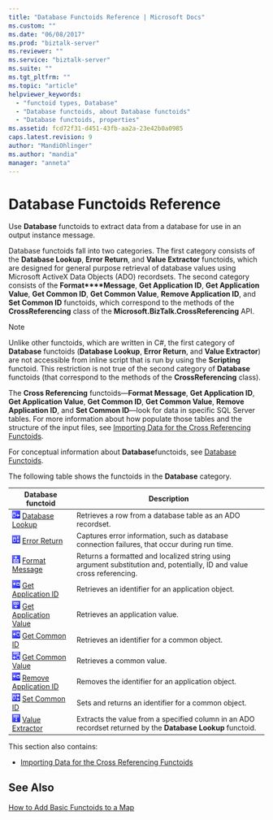```yaml
---
title: "Database Functoids Reference | Microsoft Docs"
ms.custom: ""
ms.date: "06/08/2017"
ms.prod: "biztalk-server"
ms.reviewer: ""
ms.service: "biztalk-server"
ms.suite: ""
ms.tgt_pltfrm: ""
ms.topic: "article"
helpviewer_keywords: 
  - "functoid types, Database"
  - "Database functoids, about Database functoids"
  - "Database functoids, properties"
ms.assetid: fcd72f31-d451-43fb-aa2a-23e42b0a0985
caps.latest.revision: 9
author: "MandiOhlinger"
ms.author: "mandia"
manager: "anneta"
---
```

# Database Functoids Reference
Use **Database** functoids to extract data from a database for use in an output instance message.  
  
 Database functoids fall into two categories. The first category consists of the **Database Lookup**, **Error Return**, and **Value Extractor** functoids, which are designed for general purpose retrieval of database values using Microsoft ActiveX Data Objects (ADO) recordsets. The second category consists of the **Format****Message**, **Get Application ID**, **Get Application Value**, **Get Common ID**, **Get Common Value**, **Remove Application ID**, and **Set Common ID** functoids, which correspond to the methods of the **CrossReferencing** class of the **Microsoft.BizTalk.CrossReferencing** API.  
  
> [!NOTE]
>  Unlike other functoids, which are written in C#, the first category of **Database** functoids (**Database Lookup**, **Error Return**, and **Value Extractor**) are not accessible from inline script that is run by using the **Scripting** functoid. This restriction is not true of the second category of **Database** functoids (that correspond to the methods of the **CrossReferencing** class).  
  
 The **Cross Referencing** functoids—**Format Message**, **Get Application ID**, **Get Application Value**, **Get Common ID**, **Get Common Value**, **Remove Application ID**, and **Set Common ID**—look for data in specific SQL Server tables. For more information about how populate those tables and the structure of the input files, see [Importing Data for the Cross Referencing Functoids](../core/importing-data-for-the-cross-referencing-functoids.md).  
  
 For conceptual information about **Database**functoids, see [Database Functoids](../core/database-functoids.md).  
  
 The following table shows the functoids in the **Database** category.  
  
|Database functoid|Description|  
|-----------------------|-----------------|  
|![](../core/media/dblookup.gif "dblookup") [Database Lookup](../core/database-lookup-functoid.md)|Retrieves a row from a database table as an ADO recordset.|  
|![](../core/media/dberrorextract.gif "dberrorextract") [Error Return](../core/error-return-functoid.md)|Captures error information, such as database connection failures, that occur during run time.|  
|![](../core/media/formatmessage.gif "formatmessage") [Format Message](../core/format-message-functoid.md)|Returns a formatted and localized string using argument substitution and, potentially, ID and value cross referencing.|  
|![](../core/media/getapplicationid.gif "getapplicationid") [Get Application ID](../core/get-application-id-functoid.md)|Retrieves an identifier for an application object.|  
|![](../core/media/getapplicationvalue.gif "getapplicationvalue") [Get Application Value](../core/get-application-value-functoid.md)|Retrieves an application value.|  
|![](../core/media/getcommonid.gif "getcommonid") [Get Common ID](../core/get-common-id-functoid.md)|Retrieves an identifier for a common object.|  
|![](../core/media/getcommonvalue.gif "getcommonvalue") [Get Common Value](../core/get-common-value-functoid.md)|Retrieves a common value.|  
|![](../core/media/getapplicationid.gif "getapplicationid") [Remove Application ID](../core/remove-application-id.md)|Removes the identifier for an application object.|  
|![](../core/media/setcommonid.gif "setcommonid") [Set Common ID](../core/set-common-id-functoid.md)|Sets and returns an identifier for a common object.|  
|![](../core/media/dbvalueextract.gif "dbvalueextract") [Value Extractor](../core/value-extractor-functoid.md)|Extracts the value from a specified column in an ADO recordset returned by the **Database Lookup** functoid.|  
  
 This section also contains:  
  
-   [Importing Data for the Cross Referencing Functoids](../core/importing-data-for-the-cross-referencing-functoids.md)  
  
## See Also  
 [How to Add Basic Functoids to a Map](../core/how-to-add-basic-functoids-to-a-map.md)